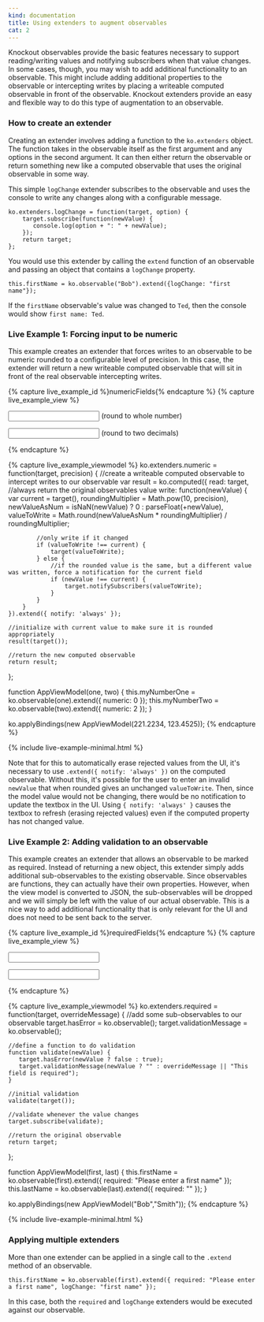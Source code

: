 ```yaml
---
kind: documentation
title: Using extenders to augment observables
cat: 2
---
```


Knockout observables provide the basic features necessary to support reading/writing values and notifying subscribers when that value changes. In some cases, though, you may wish to add additional functionality to an observable. This might include adding additional properties to the observable or intercepting writes by placing a writeable computed observable in front of the observable. Knockout extenders provide an easy and flexible way to do this type of augmentation to an observable.

### How to create an extender
Creating an extender involves adding a function to the `ko.extenders` object. The function takes in the observable itself as the first argument and any options in the second argument. It can then either return the observable or return something new like a computed observable that uses the original observable in some way.

 This simple `logChange` extender subscribes to the observable and uses the console to write any changes along with a configurable message.

    ko.extenders.logChange = function(target, option) {
        target.subscribe(function(newValue) {
           console.log(option + ": " + newValue);
        });
        return target;
    };

You would use this extender by calling the `extend` function of an observable and passing an object that contains a `logChange` property.

    this.firstName = ko.observable("Bob").extend({logChange: "first name"});

If the `firstName` observable's value was changed to `Ted`, then the console would show `first name: Ted`.

### Live Example 1: Forcing input to be numeric

This example creates an extender that forces writes to an observable to be numeric rounded to a configurable level of precision.  In this case, the extender will return a new writeable computed observable that will sit in front of the real observable intercepting writes.

<style type="text/css">
   .error {  color: red; }
   .error input { border: 1px solid red; }
</style>

{% capture live_example_id %}numericFields{% endcapture %}
{% capture live_example_view %}
<p><input data-bind="value: myNumberOne" /> (round to whole number)</p>
<p><input data-bind="value: myNumberTwo" /> (round to two decimals)</p>
{% endcapture %}

{% capture live_example_viewmodel %}
ko.extenders.numeric = function(target, precision) {
    //create a writeable computed observable to intercept writes to our observable
    var result = ko.computed({
        read: target,  //always return the original observables value
        write: function(newValue) {
            var current = target(),
                roundingMultiplier = Math.pow(10, precision),
                newValueAsNum = isNaN(newValue) ? 0 : parseFloat(+newValue),
                valueToWrite = Math.round(newValueAsNum * roundingMultiplier) / roundingMultiplier;

            //only write if it changed
            if (valueToWrite !== current) {
                target(valueToWrite);
            } else {
                //if the rounded value is the same, but a different value was written, force a notification for the current field
                if (newValue !== current) {
                    target.notifySubscribers(valueToWrite);
                }
            }
        }
    }).extend({ notify: 'always' });

    //initialize with current value to make sure it is rounded appropriately
    result(target());

    //return the new computed observable
    return result;
};

function AppViewModel(one, two) {
    this.myNumberOne = ko.observable(one).extend({ numeric: 0 });
    this.myNumberTwo = ko.observable(two).extend({ numeric: 2 });
}

ko.applyBindings(new AppViewModel(221.2234, 123.4525));
{% endcapture %}

{% include live-example-minimal.html %}

Note that for this to automatically erase rejected values from the UI, it's necessary to use `.extend({ notify: 'always' })` on the computed observable. Without this, it's possible for the user to enter an invalid `newValue` that when rounded gives an unchanged `valueToWrite`. Then, since the model value would not be changing, there would be no notification to update the textbox in the UI. Using `{ notify: 'always' }` causes the textbox to refresh (erasing rejected values) even if the computed property has not changed value.

### Live Example 2: Adding validation to an observable

This example creates an extender that allows an observable to be marked as required. Instead of returning a new object, this extender simply adds additional sub-observables to the existing observable. Since observables are functions, they can actually have their own properties. However, when the view model is converted to JSON, the sub-observables will be dropped and we will simply be left with the value of our actual observable.  This is a nice way to add additional functionality that is only relevant for the UI and does not need to be sent back to the server.

{% capture live_example_id %}requiredFields{% endcapture %}
{% capture live_example_view %}
<p data-bind="css: { error: firstName.hasError }">
    <input data-bind='value: firstName, valueUpdate: "afterkeydown"' />
    <span data-bind='visible: firstName.hasError, text: firstName.validationMessage'> </span>
</p>
<p data-bind="css: { error: lastName.hasError }">
    <input data-bind='value: lastName, valueUpdate: "afterkeydown"' />
    <span data-bind='visible: lastName.hasError, text: lastName.validationMessage'> </span>
</p>
{% endcapture %}

{% capture live_example_viewmodel %}
ko.extenders.required = function(target, overrideMessage) {
    //add some sub-observables to our observable
    target.hasError = ko.observable();
    target.validationMessage = ko.observable();

    //define a function to do validation
    function validate(newValue) {
       target.hasError(newValue ? false : true);
       target.validationMessage(newValue ? "" : overrideMessage || "This field is required");
    }

    //initial validation
    validate(target());

    //validate whenever the value changes
    target.subscribe(validate);

    //return the original observable
    return target;
};

function AppViewModel(first, last) {
    this.firstName = ko.observable(first).extend({ required: "Please enter a first name" });
    this.lastName = ko.observable(last).extend({ required: "" });
}

ko.applyBindings(new AppViewModel("Bob","Smith"));
{% endcapture %}

{% include live-example-minimal.html %}

### Applying multiple extenders

More than one extender can be applied in a single call to the `.extend` method of an observable.

    this.firstName = ko.observable(first).extend({ required: "Please enter a first name", logChange: "first name" });

In this case, both the `required` and `logChange` extenders would be executed against our observable.
